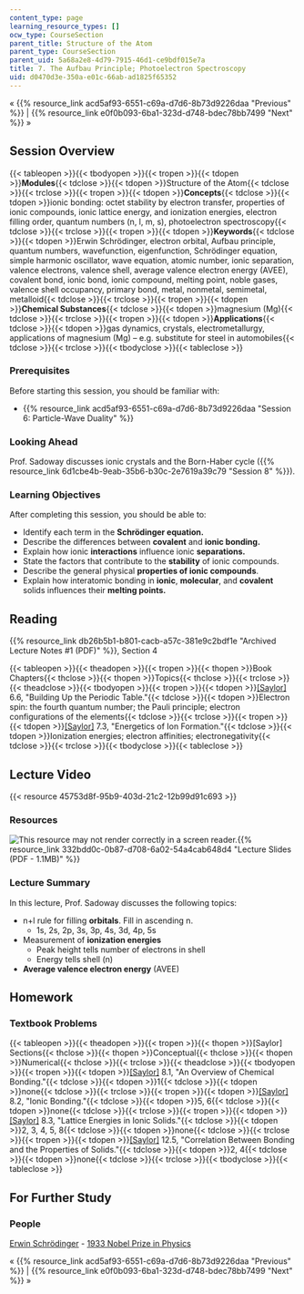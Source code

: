 ```yaml
---
content_type: page
learning_resource_types: []
ocw_type: CourseSection
parent_title: Structure of the Atom
parent_type: CourseSection
parent_uid: 5a68a2e8-4d79-7915-46d1-ce9bdf015e7a
title: 7. The Aufbau Principle; Photoelectron Spectroscopy
uid: d0470d3e-350a-e01c-66ab-ad1825f65352
---
```

« {{% resource_link acd5af93-6551-c69a-d7d6-8b73d9226daa "Previous" %}} | {{% resource_link e0f0b093-6ba1-323d-d748-bdec78bb7499 "Next" %}} »

## Session Overview

{{< tableopen >}}{{< tbodyopen >}}{{< tropen >}}{{< tdopen >}}**Modules**{{< tdclose >}}{{< tdopen >}}Structure of the Atom{{< tdclose >}}{{< trclose >}}{{< tropen >}}{{< tdopen >}}**Concepts**{{< tdclose >}}{{< tdopen >}}ionic bonding: octet stability by electron transfer, properties of ionic compounds, ionic lattice energy, and ionization energies, electron filling order, quantum numbers (n, l, m, s), photoelectron spectroscopy{{< tdclose >}}{{< trclose >}}{{< tropen >}}{{< tdopen >}}**Keywords**{{< tdclose >}}{{< tdopen >}}Erwin Schrödinger, electron orbital, Aufbau principle, quantum numbers, wavefunction, eigenfunction, Schrödinger equation, simple harmonic oscillator, wave equation, atomic number, ionic separation, valence electrons, valence shell, average valence electron energy (AVEE), covalent bond, ionic bond, ionic compound, melting point, noble gases, valence shell occupancy, primary bond, metal, nonmetal, semimetal, metalloid{{< tdclose >}}{{< trclose >}}{{< tropen >}}{{< tdopen >}}**Chemical Substances**{{< tdclose >}}{{< tdopen >}}magnesium (Mg){{< tdclose >}}{{< trclose >}}{{< tropen >}}{{< tdopen >}}**Applications**{{< tdclose >}}{{< tdopen >}}gas dynamics, crystals, electrometallurgy, applications of magnesium (Mg) – e.g. substitute for steel in automobiles{{< tdclose >}}{{< trclose >}}{{< tbodyclose >}}{{< tableclose >}}

### Prerequisites

Before starting this session, you should be familiar with:

- {{% resource_link acd5af93-6551-c69a-d7d6-8b73d9226daa "Session 6: Particle-Wave Duality" %}}

### Looking Ahead

Prof. Sadoway discusses ionic crystals and the Born-Haber cycle ({{% resource_link 6d1cbe4b-9eab-35b6-b30c-2e7619a39c79 "Session 8" %}}).

### Learning Objectives

After completing this session, you should be able to:

- Identify each term in the **Schrödinger equation.**
- Describe the differences between **covalent** and **ionic bonding.**
- Explain how ionic **interactions** influence ionic **separations.**
- State the factors that contribute to the **stability** of ionic compounds.
- Describe the general physical **properties of ionic compounds**.
- Explain how interatomic bonding in **ionic**, **molecular**, and **covalent** solids influences their **melting points.**

## Reading

{{% resource_link db26b5b1-b801-cacb-a57c-381e9c2bdf1e "Archived Lecture Notes #1 (PDF)" %}}, Section 4

{{< tableopen >}}{{< theadopen >}}{{< tropen >}}{{< thopen >}}Book Chapters{{< thclose >}}{{< thopen >}}Topics{{< thclose >}}{{< trclose >}}{{< theadclose >}}{{< tbodyopen >}}{{< tropen >}}{{< tdopen >}}[\[Saylor\]](https://saylordotorg.github.io/text_general-chemistry-principles-patterns-and-applications-v1.0/s10-06-building-up-the-periodic-table.html) 6.6, "Building Up the Periodic Table."{{< tdclose >}}{{< tdopen >}}Electron spin: the fourth quantum number; the Pauli principle; electron configurations of the elements{{< tdclose >}}{{< trclose >}}{{< tropen >}}{{< tdopen >}}[\[Saylor\]](https://saylordotorg.github.io/text_general-chemistry-principles-patterns-and-applications-v1.0/s11-03-energetics-of-ion-formation.html) 7.3, "Energetics of Ion Formation."{{< tdclose >}}{{< tdopen >}}Ionization energies; electron affinities; electronegativity{{< tdclose >}}{{< trclose >}}{{< tbodyclose >}}{{< tableclose >}}

## Lecture Video

{{< resource 45753d8f-95b9-403d-21c2-12b99d91c693 >}}

### Resources

![This resource may not render correctly in a screen reader.](/images/inacessible.gif){{% resource_link 332bdd0c-0b87-d708-6a02-54a4cab648d4 "Lecture Slides (PDF - 1.1MB)" %}}

### Lecture Summary

In this lecture, Prof. Sadoway discusses the following topics:

- n+l rule for filling **orbitals**. Fill in ascending n.
    - 1s, 2s, 2p, 3s, 3p, 4s, 3d, 4p, 5s
- Measurement of **ionization energies**
    - Peak height tells number of electrons in shell
    - Energy tells shell (n)
- **Average valence electron energy** (AVEE)

## Homework

### Textbook Problems

{{< tableopen >}}{{< theadopen >}}{{< tropen >}}{{< thopen >}}\[Saylor\] Sections{{< thclose >}}{{< thopen >}}Conceptual{{< thclose >}}{{< thopen >}}Numerical{{< thclose >}}{{< trclose >}}{{< theadclose >}}{{< tbodyopen >}}{{< tropen >}}{{< tdopen >}}[\[Saylor\]](https://saylordotorg.github.io/text_general-chemistry-principles-patterns-and-applications-v1.0/s12-01-an-overview-of-chemical-bondin.html) 8.1, "An Overview of Chemical Bonding."{{< tdclose >}}{{< tdopen >}}1{{< tdclose >}}{{< tdopen >}}none{{< tdclose >}}{{< trclose >}}{{< tropen >}}{{< tdopen >}}[\[Saylor\]](https://saylordotorg.github.io/text_general-chemistry-principles-patterns-and-applications-v1.0/s12-02-ionic-bonding.html) 8.2, "Ionic Bonding."{{< tdclose >}}{{< tdopen >}}5, 6{{< tdclose >}}{{< tdopen >}}none{{< tdclose >}}{{< trclose >}}{{< tropen >}}{{< tdopen >}}[\[Saylor\]](https://saylordotorg.github.io/text_general-chemistry-principles-patterns-and-applications-v1.0/s12-03-lattice-energies-in-ionic-soli.html) 8.3, "Lattice Energies in Ionic Solids."{{< tdclose >}}{{< tdopen >}}2, 3, 4, 5, 8{{< tdclose >}}{{< tdopen >}}none{{< tdclose >}}{{< trclose >}}{{< tropen >}}{{< tdopen >}}[\[Saylor\]](https://saylordotorg.github.io/text_general-chemistry-principles-patterns-and-applications-v1.0/s16-05-correlation-between-bonding-an.html) 12.5, "Correlation Between Bonding and the Properties of Solids."{{< tdclose >}}{{< tdopen >}}2, 4{{< tdclose >}}{{< tdopen >}}none{{< tdclose >}}{{< trclose >}}{{< tbodyclose >}}{{< tableclose >}}

## For Further Study

### People

[Erwin Schrödinger](http://en.wikipedia.org/wiki/Schrodinger) - [1933 Nobel Prize in Physics](http://nobelprize.org/nobel_prizes/physics/laureates/1933/)

« {{% resource_link acd5af93-6551-c69a-d7d6-8b73d9226daa "Previous" %}} | {{% resource_link e0f0b093-6ba1-323d-d748-bdec78bb7499 "Next" %}} »